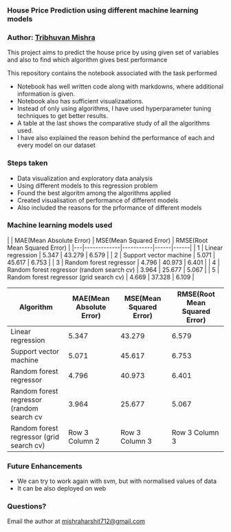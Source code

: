 ### House Price Prediction using different machine learning models

### Author: [Tribhuvan Mishra](https://www.linkedin.com/in/tribhuvan0/)

This project aims to predict the house price by using given set of variables and also to find which algorithm gives best performance

This repository contains the notebook associated with the task performed
* Notebook has well written code along with markdowns, where additional information is given.
* Notebook also has sufficient visualizaations.
* Instead of only using algorithms, I have used hyperparameter tuning techniques to get better results.
* A table at the last shows the comparative study of all the algorithms used.
* I have also explained the reason behind the performance of each and every model on our dataset

### Steps taken
* Data visualization and exploratory data analysis
* Using different models to this regression problem
* Found the best algoritm among the algorithms applied
* Created visualisation of performance of different models
* Also included the reasons for the prformance of different models

### Machine learning models used

|  | MAE(Mean Absolute Error) | MSE(Mean Squared Error) | RMSE(Root Mean Squared Error) |
|---|-------------|-----------|------|------|
| 1 | Linear regression | 5.347 | 43.279 | 6.579 |
| 2 | Support vector machine  | 5.071 | 45.617 | 6.753 |
| 3 | Random forest regressor | 4.796 | 40.973 | 6.401 |
| 4 | Random forest regressor (random search cv) | 3.964 | 25.677 | 5.067 |
| 5 | Random forest regressor (grid search cv) | 4.669 | 37.328 | 6.109 |


| Algorithm | MAE(Mean Absolute Error) | MSE(Mean Squared Error) | RMSE(Root Mean Squared Error) |
| --------------- | --------------- | --------------- | --------------- |
| Linear regression | 5.347 | 43.279 | 6.579 |
| Support vector machine | 5.071 | 45.617 | 6.753 |
| Random forest regressor | 4.796 | 40.973 | 6.401 |
| Random forest regressor (random search cv | 3.964 | 25.677 | 5.067 |
| Random forest regressor (grid search cv) | Row 3 Column 2 | Row 3 Column 3 | Row 3 Column 3 |

### Future Enhancements
* We can try to work again with svm, but with normalised values of data
* It can be also deployed on web


### Questions?
Email the author at mishraharshit712@gmail.com
